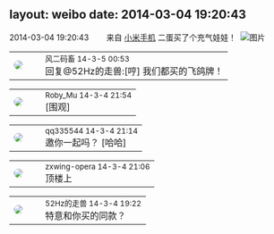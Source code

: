 layout: weibo
date: 2014-03-04 19:20:43
---
<meta name="referrer" content="no-referrer" />

2014-03-04 19:20:43  &nbsp;&nbsp;&nbsp;&nbsp;&nbsp;&nbsp; 来自 <a href="http://app.weibo.com/t/feed/22zMnn" rel="nofollow">小米手机</a>
二蛋买了个充气娃娃！ ​​​
![图片](https://ww3.sinaimg.cn/large/6d2a6003jw1ee3xtwkjuuj20qo0f0aam.jpg)

<table style="width: 100%;">
  <tr>
    <td style="width: 40px;"><img style="border-radius:50%" src="https://tva3.sinaimg.cn/crop.0.0.639.639.50/6d2a6003jw8f3idy69w2gj20hs0hrt9g.jpg?KID=imgbed,tva&Expires=1624464126&ssig=6cK26Bl2u9"></td>
    <td colspan="2"><small>风二码畜 14-3-5 00:53</small><br/>回复@52Hz的走兽:[哼] 我们都买的飞鸽牌！</td>
  </tr>
</table>

<table style="width: 100%;">
  <tr>
    <td style="width: 40px;"><img style="border-radius:50%" src="https://tva2.sinaimg.cn/crop.0.0.180.180.50/81fd9f09jw1e8qgp5bmzyj2050050aa8.jpg?KID=imgbed,tva&Expires=1624464126&ssig=wPgNydMLOc"></td>
    <td colspan="2"><small>Roby_Mu 14-3-4 21:54</small><br/>[围观]</td>
  </tr>
</table>

<table style="width: 100%;">
  <tr>
    <td style="width: 40px;"><img style="border-radius:50%" src="https://tva4.sinaimg.cn/crop.0.0.180.180.50/7d25944djw1e8qgp5bmzyj2050050aa8.jpg?KID=imgbed,tva&Expires=1624464126&ssig=VWOPrPKPBH"></td>
    <td colspan="2"><small>qq335544 14-3-4 21:14</small><br/>邀你一起吗？ [哈哈]</td>
  </tr>
</table>

<table style="width: 100%;">
  <tr>
    <td style="width: 40px;"><img style="border-radius:50%" src="https://tva4.sinaimg.cn/crop.0.0.180.180.50/735b8c72jw1e8qgp5bmzyj2050050aa8.jpg?KID=imgbed,tva&Expires=1624464126&ssig=%2BjNUd%2FPEA9"></td>
    <td colspan="2"><small>zxwing-opera 14-3-4 21:06</small><br/>顶楼上</td>
  </tr>
</table>

<table style="width: 100%;">
  <tr>
    <td style="width: 40px;"><img style="border-radius:50%" src="https://tva4.sinaimg.cn/crop.0.0.180.180.50/8beaf773jw1e8qgp5bmzyj2050050aa8.jpg?KID=imgbed,tva&Expires=1624464126&ssig=CuaCHwU8ld"></td>
    <td colspan="2"><small>52Hz的走兽 14-3-4 19:22</small><br/>特意和你买的同款？</td>
  </tr>
</table>
